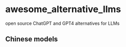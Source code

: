 # awesome_alternative_llms
open source ChatGPT and GPT4 alternatives for LLMs


## Chinese models



